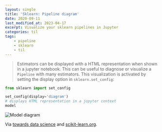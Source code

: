```yaml
---
layout: single
title: 'Sklearn: Pipeline diagram'
date: 2020-09-11
last_modified_at: 2023-04-17
excerpt: Visualize your sklearn pipelines in Jupyter
categories: til
tags:
    - pipeline
    - sklearn
    - til
---
```


> Estimators can be displayed with a HTML representation when shown in a jupyter notebook.
> This can be useful to diagnose or visualize a `Pipeline` with many estimators.
> This visualization is activated by setting the display option in `sklearn.set_config`:

```python
from sklearn import set_config

set_config(display='diagram')
# displays HTML representation in a jupyter context
model
```

![Model diagram](https://miro.medium.com/max/1100/1*zBHVqeUkMYlwGwh67cKHGw.png)

Via [towards data science](https://towardsdatascience.com/10-things-you-didnt-know-about-scikit-learn-cccc94c50e4f)
and [scikit-learn.org](https://scikit-learn.org/stable/modules/compose.html#visualizing-composite-estimators).
